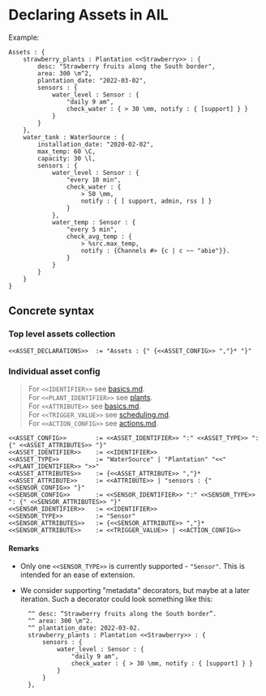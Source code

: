 # Declaring Assets in AIL

Example:

```plaintext
Assets : {
    strawberry_plants : Plantation <<Strawberry>> : {
        desc: "Strawberry fruits along the South border",
        area: 300 \m^2,
        plantation_date: "2022-03-02",
        sensors : {
            water_level : Sensor : {
                "daily 9 am",
                check_water : { > 30 \mm, notify : { [support] } }
            }
        }
    },
    water_tank : WaterSource : {
        installation_date: "2020-02-02",
        max_temp: 60 \C, 
        capacity: 30 \l,
        sensors : {
            water_level : Sensor : {
                "every 10 min", 
                check_water : {
                    > 50 \mm,
                    notify : { [ support, admin, rss ] } 
                }
            }, 
            water_temp : Sensor : {
                "every 5 min",
                check_avg_temp : {
                    > %src.max_temp,
                    notify : {Channels #> {c | c ~~ "abie"}}.
                }
            }
        }
    }
}
```

## Concrete syntax

### Top level assets collection

```plaintext
<<ASSET_DECLARATIONS>>  := "Assets : {" {<<ASSET_CONFIG>> ","}* "}"
```

### Individual asset config

> For `<<IDENTIFIER>>` see [basics.md](./basics.md).  
> For `<<PLANT_IDENTIFIER>>` see [plants](./plants.md).  
> For `<<ATTRIBUTE>>` see [basics.md](./basics.md).  
> For `<<TRIGGER_VALUE>>` see [scheduling.md](./scheduling.md).  
> For `<<ACTION_CONFIG>>` see [actions.md](./actions.md).  

```f#
<<ASSET_CONFIG>>        := <<ASSET_IDENTIFIER>> ":" <<ASSET_TYPE>> ": {" <<ASSET_ATTRIBUTES>> "}"
<<ASSET_IDENTIFIER>>    := <<IDENTIFIER>>
<<ASSET_TYPE>>          := "WaterSource" | "Plantation" "<<" <<PLANT_IDENTIFIER>> ">>"
<<ASSET_ATTRIBUTES>>    := {<<ASSET_ATTRIBUTE>> ","}*
<<ASSET_ATTRIBUTE>>     := <<ATTRIBUTE>> | "sensors : {" <<SENSOR_CONFIG>> "}"
<<SENSOR_CONFIG>>       := <<SENSOR_IDENTIFIER>> ":" <<SENSOR_TYPE>> ": {" <<SENSOR_ATTRIBUTES>> "}"
<<SENSOR_IDENTIFIER>>   := <<IDENTIFIER>>
<<SENSOR_TYPE>>         := "Sensor"
<<SENSOR_ATTRIBUTES>>   := {<<SENSOR_ATTRIBUTE>> ","}*
<<SENSOR_ATTRIBUTE>>    := <<TRIGGER_VALUE>> | <<ACTION_CONFIG>>
```

#### Remarks

- Only one `<<SENSOR_TYPE>>` is currently supported - `"Sensor"`. This is intended for an ease of extension.
- We consider supporting "metadata" decorators, but maybe at a later iteration.
  Such a decorator could look something like this:

  ```plaintext
    ^^ desc: “Strawberry fruits along the South border”.
    ^^ area: 300 \m^2.
    ^^ plantation_date: 2022-03-02.
    strawberry_plants : Plantation <<Strawberry>> : {
        sensors : {
            water_level : Sensor : {
                "daily 9 am",
                check_water : { > 30 \mm, notify : { [support] } }
            }
        }
    },
  ```
